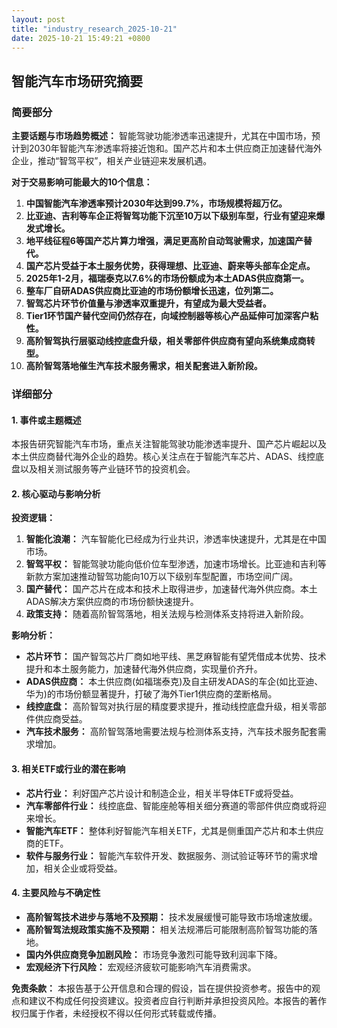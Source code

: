 ```yaml
---
layout: post
title: "industry_research_2025-10-21"
date: 2025-10-21 15:49:21 +0800
---
```


## 智能汽车市场研究摘要

### 简要部分

**主要话题与市场趋势概述：** 智能驾驶功能渗透率迅速提升，尤其在中国市场，预计到2030年智能汽车渗透率将接近饱和。国产芯片和本土供应商正加速替代海外企业，推动“智驾平权”，相关产业链迎来发展机遇。

**对于交易影响可能最大的10个信息：**

1.  **中国智能汽车渗透率预计2030年达到99.7%，市场规模将超万亿。**
2.  **比亚迪、吉利等车企正将智驾功能下沉至10万以下级别车型，行业有望迎来爆发式增长。**
3.  **地平线征程6等国产芯片算力增强，满足更高阶自动驾驶需求，加速国产替代。**
4.  **国产芯片受益于本土服务优势，获得理想、比亚迪、蔚来等头部车企定点。**
5.  **2025年1-2月，福瑞泰克以7.6%的市场份额成为本土ADAS供应商第一。**
6.  **整车厂自研ADAS供应商比亚迪的市场份额增长迅速，位列第二。**
7.  **智驾芯片环节价值量与渗透率双重提升，有望成为最大受益者。**
8.  **Tier1环节国产替代空间仍然存在，向域控制器等核心产品延伸可加深客户粘性。**
9.  **高阶智驾执行层驱动线控底盘升级，相关零部件供应商有望向系统集成商转型。**
10. **高阶智驾落地催生汽车技术服务需求，相关配套进入新阶段。**

### 详细部分

#### 1. 事件或主题概述

本报告研究智能汽车市场，重点关注智能驾驶功能渗透率提升、国产芯片崛起以及本土供应商替代海外企业的趋势。核心关注点在于智能汽车芯片、ADAS、线控底盘以及相关测试服务等产业链环节的投资机会。

#### 2. 核心驱动与影响分析

**投资逻辑：**

1.  **智能化浪潮：** 汽车智能化已经成为行业共识，渗透率快速提升，尤其是在中国市场。
2.  **智驾平权：** 智能驾驶功能向低价位车型渗透，加速市场增长。比亚迪和吉利等新款方案加速推动智驾功能向10万以下级别车型配置，市场空间广阔。
3.  **国产替代：** 国产芯片在成本和技术上取得进步，加速替代海外供应商。本土ADAS解决方案供应商的市场份额快速提升。
4.  **政策支持：** 随着高阶智驾落地，相关法规与检测体系支持将进入新阶段。

**影响分析：**

*   **芯片环节：** 国产智驾芯片厂商如地平线、黑芝麻智能有望凭借成本优势、技术提升和本土服务能力，加速替代海外供应商，实现量价齐升。
*   **ADAS供应商：** 本土供应商(如福瑞泰克)及自主研发ADAS的车企(如比亚迪、华为)的市场份额显著提升，打破了海外Tier1供应商的垄断格局。
*   **线控底盘：** 高阶智驾对执行层的精度要求提升，推动线控底盘升级，相关零部件供应商受益。
*   **汽车技术服务：**  高阶智驾落地需要法规与检测体系支持，汽车技术服务配套需求增加。

#### 3. 相关ETF或行业的潜在影响

*   **芯片行业：** 利好国产芯片设计和制造企业，相关半导体ETF或将受益。
*   **汽车零部件行业：** 线控底盘、智能座舱等相关细分赛道的零部件供应商或将迎来增长。
*   **智能汽车ETF：** 整体利好智能汽车相关ETF，尤其是侧重国产芯片和本土供应商的ETF。
*   **软件与服务行业：** 智能汽车软件开发、数据服务、测试验证等环节的需求增加，相关企业或将受益。

#### 4. 主要风险与不确定性

*   **高阶智驾技术进步与落地不及预期：** 技术发展缓慢可能导致市场增速放缓。
*   **高阶智驾法规政策实施不及预期：** 相关法规滞后可能限制高阶智驾功能的落地。
*   **国内外供应商竞争加剧风险：** 市场竞争激烈可能导致利润率下降。
*   **宏观经济下行风险：** 宏观经济疲软可能影响汽车消费需求。

**免责条款：** 本报告基于公开信息和合理的假设，旨在提供投资参考。报告中的观点和建议不构成任何投资建议。投资者应自行判断并承担投资风险。本报告的著作权归属于作者，未经授权不得以任何形式转载或传播。